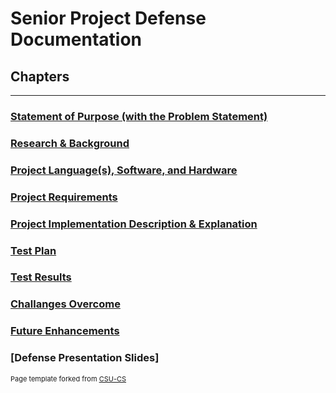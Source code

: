 Senior Project Defense Documentation
=========

Chapters
--------------------
---
### [Statement of Purpose (with the Problem Statement)](https://github.com/mneitzel95/mneitzel95.github.io/blob/master/Documents/Statement%20of%20Purpose%20(with%20the%20Problem%20Statement).md)

### [Research & Background](https://github.com/mneitzel95/mneitzel95.github.io/blob/master/Documents/Research%20%26%20Background.md)

### [Project Language(s), Software, and Hardware](https://github.com/mneitzel95/mneitzel95.github.io/blob/master/Documents/Project%20Language(s)%2C%20Software%2C%20and%20Hardware.md)

### [Project Requirements](https://github.com/mneitzel95/mneitzel95.github.io/blob/master/Documents/Requirements.md)

### [Project Implementation Description & Explanation](https://github.com/mneitzel95/mneitzel95.github.io/blob/master/Documents/Project%20Implementation%20Description%20%26%20Explanation.md)

### [Test Plan](https://github.com/mneitzel95/senior-project/blob/master/Documents/Test%20Plan%20Specification%20~%20Updated%20as%20of%2011-10-2020.docx)

### [Test Results](https://github.com/mneitzel95/mneitzel95.github.io/blob/master/Documents/Test%20Results.md)

### [Challanges Overcome](https://github.com/mneitzel95/mneitzel95.github.io/blob/master/Documents/Challanges%20Overcome.md)

### [Future Enhancements](https://github.com/mneitzel95/mneitzel95.github.io/blob/master/Documents/Future%20Enhancements.md)

### [Defense Presentation Slides]

<p style="font-size:11px">Page template forked from <a href="https://github.com/csu-cs/csci-portfolio">CSU-CS</a></p>
<!-- Remove above link if you don't want to attributive -->
